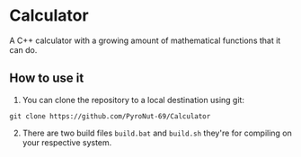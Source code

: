 # Calculator

A C++ calculator with a growing amount of mathematical functions that it can do.

## How to use it

1. You can clone the repository to a local destination using git:

`git clone https://github.com/PyroNut-69/Calculator`

2. There are two build files `build.bat` and `build.sh` they're for compiling on your respective system.
